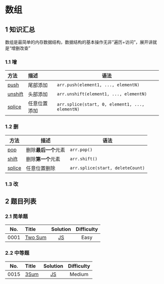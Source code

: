# 数组

## 1 知识汇总

数组是最简单的内存数据结构，数据结构的基本操作无非”遍历+访问”，展开讲就是“增删改查”

### 1.1 增

| 方法                                                                                                      | 描述         | 语法                                            |
| :-------------------------------------------------------------------------------------------------------- | :----------- | ----------------------------------------------- |
| [push](https://developer.mozilla.org/zh-CN/docs/Web/JavaScript/Reference/Global_Objects/Array/push)       | 尾部添加     | `arr.push(element1, ..., elementN)`             |
| [unshift](https://developer.mozilla.org/zh-CN/docs/Web/JavaScript/Reference/Global_Objects/Array/unshift) | 头部添加     | `arr.unshift(element1, ..., elementN)`          |
| [splice](https://developer.mozilla.org/zh-CN/docs/Web/JavaScript/Reference/Global_Objects/Array/splice)   | 任意位置添加 | `arr.splice(start, 0, element1, ..., elementN)` |

### 1.2 删

| 方法                                                                                                    | 描述                 | 语法                             |
| ------------------------------------------------------------------------------------------------------- | -------------------- | -------------------------------- |
| [pop](https://developer.mozilla.org/zh-CN/docs/Web/JavaScript/Reference/Global_Objects/Array/pop)       | 删除**最后一个**元素 | `arr.pop()`                      |
| [shift](https://developer.mozilla.org/zh-CN/docs/Web/JavaScript/Reference/Global_Objects/Array/shift)   | 删除**第一个**元素   | `arr.shift()`                    |
| [splice](https://developer.mozilla.org/zh-CN/docs/Web/JavaScript/Reference/Global_Objects/Array/splice) | 任意位置删除         | `arr.splice(start, deleteCount)` |

### 1.3 改

## 2 题目列表

### 2.1 简单题

|  No.  | Title                                                |                        Solution                         | Difficulty |
| :---: | :--------------------------------------------------- | :-----------------------------------------------------: | :--------: |
| 0001  | [Two Sum](https://leetcode-cn.com/problems/two-sum/) | [JS](../03-LeetCode%20题解/0001~0099/0001.Two%20Sum.md) |    Easy    |

### 2.2 中等题

|  No.  | Title                                          |                      Solution                      | Difficulty |
| :---: | :--------------------------------------------- | :------------------------------------------------: | :--------: |
| 0015  | [3Sum](https://leetcode-cn.com/problems/3sum/) | [JS](../03-LeetCode%20题解/0001~0099/0015.3Sum.md) |   Medium   |

